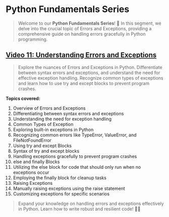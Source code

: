 # Python Fundamentals Series

> Welcome to our **Python Fundamentals Series**! 🚀 In this segment, we delve into the crucial topic of Errors and Exceptions, providing a comprehensive guide on handling errors gracefully in Python programming.

## [Video 11: Understanding Errors and Exceptions](#)

> Explore the nuances of Errors and Exceptions in Python. Differentiate between syntax errors and exceptions, and understand the need for effective exception handling. Recognize common types of exceptions and learn how to use try and except blocks to prevent program crashes.

**Topics covered:**

1. Overview of Errors and Exceptions
2. Differentiating between syntax errors and exceptions
3. Understanding the need for exception handling
4. Common Types of Exception
5. Exploring built-in exceptions in Python
6. Recognizing common errors like TypeError, ValueError, and FileNotFoundError
7. Using try and except Blocks
8. Syntax of try and except blocks
9. Handling exceptions gracefully to prevent program crashes
10. else and finally Blocks
11. Utilizing the else block for code that should only run when no exceptions occur
12. Employing the finally block for cleanup tasks
13. Raising Exceptions
14. Manually raising exceptions using the raise statement
15. Customizing exceptions for specific scenarios

> Expand your knowledge on handling errors and exceptions effectively in Python. Learn how to write robust and resilient code! 🐍✨